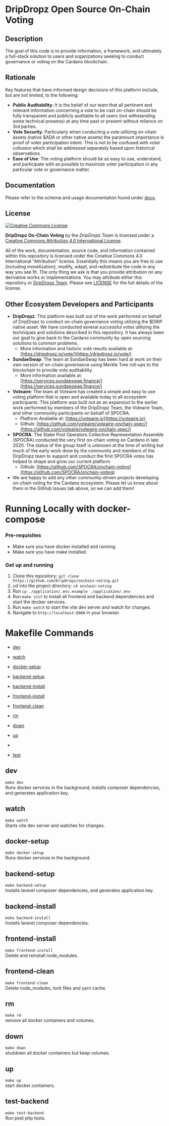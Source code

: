 # DripDropz Open Source On-Chain Voting #

## Description ##

The goal of this code is to provide information, a framework, and ultimately a full-stack solution to users and 
organizations seeking to conduct governance or voting on the Cardano blockchain.

## Rationale ##

Key features that have informed design decisions of this platform include, but are not limited, to the following:

- **Public Auditability**: It is the belief of our team that all pertinent and relevant information concerning a vote to be
  cast on-chain should be fully transparent and publicly auditable to all users (not withstanding some technical prowess)
  at any time past or present without reliance on 3rd parties.
- **Vote Security**: Particularly when conducting a vote utilizing on-chain assets (native $ADA or other native assets) the
  paramount importance is proof of voter participation intent. This is not to be confused with voter collusion which
  shall be addressed separately based upon historical observations.
- **Ease of Use**: The voting platform should be as easy to use, understand, and participate with as possible to 
  maximize voter participation in any particular vote or governance matter.

## Documentation ##

Please refer to the schema and usage documentation found under [docs](docs/README.md).

## License ##

[<img alt="Creative Commons License" style="border-width:0" src="https://i.creativecommons.org/l/by/4.0/88x31.png" />](http://creativecommons.org/licenses/by/4.0/)

**DripDropz On-Chain Voting** by the _DripDropz Team_ is licensed under a 
[Creative Commons Attribution 4.0 International License](http://creativecommons.org/licenses/by/4.0/).

All of the work, documentation, source code, and information contained within this repository is licensed under the 
Creative Commons 4.0 International "Attribution" license. Essentially this means you are free to use (including monetization),
modify, adapt, and redistribute the code in any way you see fit. The only thing we ask is that you provide attribution on any
derivative works or implementations. You may attribute either this repository or [DripDropz Team](https://dripdropz.io).
Please see [LICENSE](LICENSE.md) for the full details of the license.

## Other Ecosystem Developers and Participants ##

- **DripDropz**: This platform was built out of the work performed on behalf of DripDropz to conduct on-chain governance
  voting utilizing the $DRIP native asset. We have conducted several successful votes utilizing the techniques and
  solutions described in this repository. It has always been our goal to give back to the Cardano community by open
  sourcing solutions to common problems.
  - More information and historic vote results available at: [https://dripdropz.io/vote/](https://dripdropz.io/vote/)
- **SundaeSwap**: The team at SundaeSwap has been hard at work on their own version of on-chain governance using Merkle Tree
  roll-ups to the blockchain to provide vote auditability.
  - More information available at: [https://services.sundaeswap.finance/](https://services.sundaeswap.finance/)
- **Voteaire**: The team at Voteaire has created a simple and easy to use voting platform that is open and available today to
  all ecosystem participants. This platform was built out as an expansion to the earlier work performed by members of 
  the DripDropz Team, the Voteaire Team, and other community participants on behalf of SPOCRA.
  - Platform Available at: [https://voteaire.io](https://voteaire.io).
  - Github: [https://github.com/voteaire/voteaire-onchain-spec/](https://github.com/voteaire/voteaire-onchain-spec/)
- **SPOCRA**: The Stake Pool Operators Collective Representation Assemble (SPOCRA) conducted the very first on-chain voting
  on Cardano in late 2020. The status of the group itself is unknown at the time of writing but much of the early work
  done by the community and members of the DripDropz team to support and conduct the first SPOCRA votes has helped to 
  shape and grow our current platform.
  - Github: [https://github.com/SPOCRA/onchain-voting](https://github.com/SPOCRA/onchain-voting)
- We are happy to add any other community-driven projects developing on-chain voting for the Cardano ecosystem. Please
  let us know about them in the GitHub Issues tab above, so we can add them!

# Running Locally with docker-compose
### Pre-requisites
* Make sure you have docker installed and running. 
* Make sure you have make installed.


### Get up and running
1) Clone this repository: `git clone https://github.com/DripDropz/onchain-voting.git`    
2) cd into the project directory: `cd onchain-voting`   
3) Run `cp ./application/.env.example ./application/.env`
4) Run `make init` to install all frontend and backend dependencies and start the docker services.
5) Run `make watch` to start the vite dev server and watch for changes.
6) Navigate to `http://localhost:8080` in your browser.         


# Makefile Commands
* [dev](#dev)

* [watch](#watch)

* [docker-setup](#docker-setup)

* [backend-setup](#backend-setup)

* [backend-install](#backend-install)

* [frontend-install](#frontend-install)

* [frontend-clean](#frontend-clean)

* [rm](#rm)
 
* [down](#down)

* [up](#up)
* 
* [test](#test)

## dev
`make dev`  
Runs docker services in the background, 
installs composer dependencies, and generates application key.

## watch
`make watch`  
Starts vite dev server and watches for changes.

## docker-setup
`make docker-setup`  
Runs docker services in the background.

## backend-setup
`make backend-setup`  
Installs laravel composer dependencies,
and generates application key.

## backend-install
`make backend-install`  
Installs laravel composer dependencies.

## frontend-install
`make frontend-install`  
Delete and reinstall node_modules.

## frontend-clean
`make frontend-clean`  
Delete node_modules, lock files and yarn cache.

## rm
`make rm`  
remove all docker containers and volumes.

## down
`make down`  
shutdown all docker containers but keep volumes.

## up
`make up`  
start docker containers.


## test-backend
`make test-backend`  
Run pest php tests.


